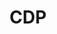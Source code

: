 ---
layout: default
title: CDP
parent: Installation
nav_order: 3
has_children: true
permalink: /installation/cdp
---